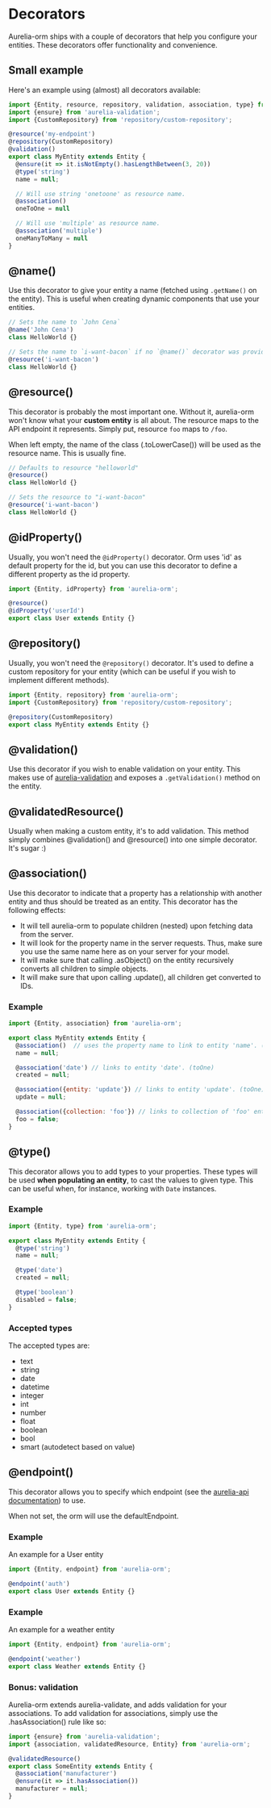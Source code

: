 # Decorators

Aurelia-orm ships with a couple of decorators that help you configure your entities. These decorators offer functionality and convenience.

## Small example

Here's an example using (almost) all decorators available:

```js
import {Entity, resource, repository, validation, association, type} from 'aurelia-orm';
import {ensure} from 'aurelia-validation';
import {CustomRepository} from 'repository/custom-repository';

@resource('my-endpoint')
@repository(CustomRepository)
@validation()
export class MyEntity extends Entity {
  @ensure(it => it.isNotEmpty().hasLengthBetween(3, 20))
  @type('string')
  name = null;

  // Will use string 'onetoone' as resource name.
  @association()
  oneToOne = null

  // Will use 'multiple' as resource name.
  @association('multiple')
  oneManyToMany = null
}
```

## @name()

Use this decorator to give your entity a name (fetched using `.getName()` on the entity). This is useful when creating dynamic components that use your entities.

```js
// Sets the name to `John Cena`
@name('John Cena')
class HelloWorld {}

// Sets the name to `i-want-bacon` if no `@name()` decorator was provided.  
@resource('i-want-bacon')
class HelloWorld {}
```

## @resource()

This decorator is probably the most important one. Without it, aurelia-orm won't know what your **custom entity** is all about. The resource maps to the API endpoint it represents. Simply put, resource `foo` maps to `/foo`.

When left empty, the name of the class (.toLowerCase()) will be used as the resource name. This is usually fine.

```js
// Defaults to resource "helloworld"
@resource()
class HelloWorld {}

// Sets the resource to "i-want-bacon"
@resource('i-want-bacon')
class HelloWorld {}
```

## @idProperty()

Usually, you won't need the `@idProperty()` decorator. Orm uses 'id' as default property for the id, but you can use this decorator to define a different property as the id property.

```js
import {Entity, idProperty} from 'aurelia-orm';

@resource()
@idProperty('userId')
export class User extends Entity {}
```

## @repository()

Usually, you won't need the `@repository()` decorator. It's used to define a custom repository for your entity (which can be useful if you wish to implement different methods).

```js
import {Entity, repository} from 'aurelia-orm';
import {CustomRepository} from 'repository/custom-repository';

@repository(CustomRepository)
export class MyEntity extends Entity {}
```

## @validation()

Use this decorator if you wish to enable validation on your entity. This makes use of [aurelia-validation](https://github.com/aurelia/validation) and exposes a `.getValidation()` method on the entity.

## @validatedResource()

Usually when making a custom entity, it's to add validation. This method simply combines @validation() and @resource() into one simple decorator. It's sugar :)

## @association()

Use this decorator to indicate that a property has a relationship with another entity and thus should be treated as an entity. This decorator has the following effects:

* It will tell aurelia-orm to populate children (nested) upon fetching data from the server.
* It will look for the property name in the server requests. Thus, make sure you use the same name here as on your server for your model.
* It will make sure that calling .asObject() on the entity recursively converts all children to simple objects.
* It will make sure that upon calling .update(), all children get converted to IDs.

### Example

```js
import {Entity, association} from 'aurelia-orm';

export class MyEntity extends Entity {
  @association()  // uses the property name to link to entity 'name'. (toOne)
  name = null;

  @association('date') // links to entity 'date'. (toOne)
  created = null;

  @association({entity: 'update'}) // links to entity 'update'. (toOne)
  update = null;

  @association({collection: 'foo'}) // links to collection of 'foo' entities.  (toMany)
  foo = false;
}
```

## @type()

This decorator allows you to add types to your properties. These types will be used **when populating an entity**, to cast the values to given type. This can be useful when, for instance, working with `Date` instances.

### Example

```js
import {Entity, type} from 'aurelia-orm';

export class MyEntity extends Entity {
  @type('string')
  name = null;

  @type('date')
  created = null;

  @type('boolean')
  disabled = false;
}
```

### Accepted types

The accepted types are:

* text
* string
* date
* datetime
* integer
* int
* number
* float
* boolean
* bool
* smart (autodetect based on value)

## @endpoint()

This decorator allows you to specify which endpoint (see the [aurelia-api documentation](https://github.com/SpoonX/aurelia-api/blob/master/doc/getting-started.md#multiple-endpoints)) to use.

When not set, the orm will use the defaultEndpoint.

### Example

An example for a User entity

```js
import {Entity, endpoint} from 'aurelia-orm';

@endpoint('auth')
export class User extends Entity {}
```

### Example

An example for a weather entity

```js
import {Entity, endpoint} from 'aurelia-orm';

@endpoint('weather')
export class Weather extends Entity {}
```

### Bonus: validation

Aurelia-orm extends aurelia-validate, and adds validation for your associations.
To add validation for associations, simply use the .hasAssociation() rule like so:

```js
import {ensure} from 'aurelia-validation';
import {association, validatedResource, Entity} from 'aurelia-orm';

@validatedResource()
export class SomeEntity extends Entity {
  @association('manufacturer')
  @ensure(it => it.hasAssociation())
  manufacturer = null;
}
```
